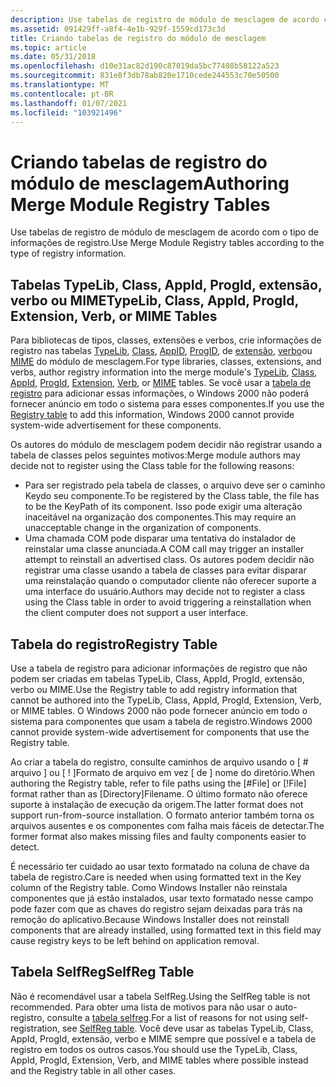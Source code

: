 ```yaml
---
description: Use tabelas de registro de módulo de mesclagem de acordo com o tipo de informações de registro.
ms.assetid: 091429ff-a8f4-4e1b-929f-1559cd173c3d
title: Criando tabelas de registro do módulo de mesclagem
ms.topic: article
ms.date: 05/31/2018
ms.openlocfilehash: d10e31ac82d190c87019da5bc77408b58122a523
ms.sourcegitcommit: 831e8f3db78ab820e1710cede244553c70e50500
ms.translationtype: MT
ms.contentlocale: pt-BR
ms.lasthandoff: 01/07/2021
ms.locfileid: "103921496"
---
```

# <a name="authoring-merge-module-registry-tables"></a><span data-ttu-id="12975-103">Criando tabelas de registro do módulo de mesclagem</span><span class="sxs-lookup"><span data-stu-id="12975-103">Authoring Merge Module Registry Tables</span></span>

<span data-ttu-id="12975-104">Use tabelas de registro de módulo de mesclagem de acordo com o tipo de informações de registro.</span><span class="sxs-lookup"><span data-stu-id="12975-104">Use Merge Module Registry tables according to the type of registry information.</span></span>

## <a name="typelib-class-appid-progid-extension-verb-or-mime-tables"></a><span data-ttu-id="12975-105">Tabelas TypeLib, Class, AppId, ProgId, extensão, verbo ou MIME</span><span class="sxs-lookup"><span data-stu-id="12975-105">TypeLib, Class, AppId, ProgId, Extension, Verb, or MIME Tables</span></span>

<span data-ttu-id="12975-106">Para bibliotecas de tipos, classes, extensões e verbos, crie informações de registro nas tabelas [TypeLib](typelib-table.md), [Class](class-table.md), [AppID](appid-table.md), [ProgID](progid-table.md), de [extensão](extension-table.md), [verbo](verb-table.md)ou [MIME](mime-table.md) do módulo de mesclagem.</span><span class="sxs-lookup"><span data-stu-id="12975-106">For type libraries, classes, extensions, and verbs, author registry information into the merge module's [TypeLib](typelib-table.md), [Class](class-table.md), [AppId](appid-table.md), [ProgId](progid-table.md), [Extension](extension-table.md), [Verb](verb-table.md), or [MIME](mime-table.md) tables.</span></span> <span data-ttu-id="12975-107">Se você usar a [tabela de registro](registry-table.md) para adicionar essas informações, o Windows 2000 não poderá fornecer anúncio em todo o sistema para esses componentes.</span><span class="sxs-lookup"><span data-stu-id="12975-107">If you use the [Registry table](registry-table.md) to add this information, Windows 2000 cannot provide system-wide advertisement for these components.</span></span>

<span data-ttu-id="12975-108">Os autores do módulo de mesclagem podem decidir não registrar usando a tabela de classes pelos seguintes motivos:</span><span class="sxs-lookup"><span data-stu-id="12975-108">Merge module authors may decide not to register using the Class table for the following reasons:</span></span>

-   <span data-ttu-id="12975-109">Para ser registrado pela tabela de classes, o arquivo deve ser o caminho Keydo seu componente.</span><span class="sxs-lookup"><span data-stu-id="12975-109">To be registered by the Class table, the file has to be the KeyPath of its component.</span></span> <span data-ttu-id="12975-110">Isso pode exigir uma alteração inaceitável na organização dos componentes.</span><span class="sxs-lookup"><span data-stu-id="12975-110">This may require an unacceptable change in the organization of components.</span></span>
-   <span data-ttu-id="12975-111">Uma chamada COM pode disparar uma tentativa do instalador de reinstalar uma classe anunciada.</span><span class="sxs-lookup"><span data-stu-id="12975-111">A COM call may trigger an installer attempt to reinstall an advertised class.</span></span> <span data-ttu-id="12975-112">Os autores podem decidir não registrar uma classe usando a tabela de classes para evitar disparar uma reinstalação quando o computador cliente não oferecer suporte a uma interface do usuário.</span><span class="sxs-lookup"><span data-stu-id="12975-112">Authors may decide not to register a class using the Class table in order to avoid triggering a reinstallation when the client computer does not support a user interface.</span></span>

## <a name="registry-table"></a><span data-ttu-id="12975-113">Tabela do registro</span><span class="sxs-lookup"><span data-stu-id="12975-113">Registry Table</span></span>

<span data-ttu-id="12975-114">Use a tabela de registro para adicionar informações de registro que não podem ser criadas em tabelas TypeLib, Class, AppId, ProgId, extensão, verbo ou MIME.</span><span class="sxs-lookup"><span data-stu-id="12975-114">Use the Registry table to add registry information that cannot be authored into the TypeLib, Class, AppId, ProgId, Extension, Verb, or MIME tables.</span></span> <span data-ttu-id="12975-115">O Windows 2000 não pode fornecer anúncio em todo o sistema para componentes que usam a tabela de registro.</span><span class="sxs-lookup"><span data-stu-id="12975-115">Windows 2000 cannot provide system-wide advertisement for components that use the Registry table.</span></span>

<span data-ttu-id="12975-116">Ao criar a tabela do registro, consulte caminhos de arquivo usando o \[ \# arquivo \] ou \[ ! \]Formato de arquivo em vez \[ de \] nome do diretório.</span><span class="sxs-lookup"><span data-stu-id="12975-116">When authoring the Registry table, refer to file paths using the \[\#File\] or \[!File\] format rather than as \[Directory\]Filename.</span></span> <span data-ttu-id="12975-117">O último formato não oferece suporte à instalação de execução da origem.</span><span class="sxs-lookup"><span data-stu-id="12975-117">The latter format does not support run-from-source installation.</span></span> <span data-ttu-id="12975-118">O formato anterior também torna os arquivos ausentes e os componentes com falha mais fáceis de detectar.</span><span class="sxs-lookup"><span data-stu-id="12975-118">The former format also makes missing files and faulty components easier to detect.</span></span>

<span data-ttu-id="12975-119">É necessário ter cuidado ao usar texto formatado na coluna de chave da tabela de registro.</span><span class="sxs-lookup"><span data-stu-id="12975-119">Care is needed when using formatted text in the Key column of the Registry table.</span></span> <span data-ttu-id="12975-120">Como Windows Installer não reinstala componentes que já estão instalados, usar texto formatado nesse campo pode fazer com que as chaves do registro sejam deixadas para trás na remoção do aplicativo.</span><span class="sxs-lookup"><span data-stu-id="12975-120">Because Windows Installer does not reinstall components that are already installed, using formatted text in this field may cause registry keys to be left behind on application removal.</span></span>

## <a name="selfreg-table"></a><span data-ttu-id="12975-121">Tabela SelfReg</span><span class="sxs-lookup"><span data-stu-id="12975-121">SelfReg Table</span></span>

<span data-ttu-id="12975-122">Não é recomendável usar a tabela SelfReg.</span><span class="sxs-lookup"><span data-stu-id="12975-122">Using the SelfReg table is not recommended.</span></span> <span data-ttu-id="12975-123">Para obter uma lista de motivos para não usar o auto-registro, consulte a [tabela selfreg](selfreg-table.md).</span><span class="sxs-lookup"><span data-stu-id="12975-123">For a list of reasons for not using self-registration, see [SelfReg table](selfreg-table.md).</span></span> <span data-ttu-id="12975-124">Você deve usar as tabelas TypeLib, Class, AppId, ProgId, extensão, verbo e MIME sempre que possível e a tabela de registro em todos os outros casos.</span><span class="sxs-lookup"><span data-stu-id="12975-124">You should use the TypeLib, Class, AppId, ProgId, Extension, Verb, and MIME tables where possible instead and the Registry table in all other cases.</span></span>

 

 



